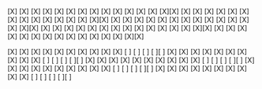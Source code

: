 [X] [X] [X] [X] [X]    [X] [X] [X] [X] [X]    [X] [X] [X] [X][X]
[X] [X] [X] [X] [X]    [X] [X] [X] [X] [X]    [X] [X] [X] [X][X]
[X] [X] [X] [X] [X]    [X] [X] [X] [X] [X]    [X] [X] [X] [X][X]
[X] [X] [X] [X] [X]    [X] [X] [X] [X] [X]    [X] [X] [X] [X][X]
[X] [X] [X] [X] [X]    [X] [X] [X] [X] [X]    [X] [X] [X] [X][X]

[X] [X] [X] [X] [X]    [X] [X] [X] [X] [X]    [ ] [ ] [ ] [ ][ ]
[X] [X] [X] [X] [X]    [X] [X] [X] [X] [X]    [ ] [ ] [ ] [ ][ ]
[X] [X] [X] [X] [X]    [X] [X] [X] [X] [X]    [ ] [ ] [ ] [ ][ ]
[X] [X] [X] [X] [X]    [X] [X] [X] [X] [X]    [ ] [ ] [ ] [ ][ ]
[X] [X] [X] [X] [X]    [X] [X] [X] [X] [X]    [ ] [ ] [ ] [ ][ ]
